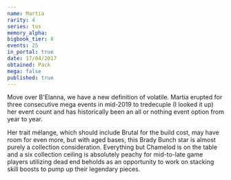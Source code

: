 ```yaml
---
name: Martia
rarity: 4
series: tos
memory_alpha:
bigbook_tier: 8
events: 25
in_portal: true
date: 17/04/2017
obtained: Pack
mega: false
published: true
---
```


Move over B'Elanna, we have a new definition of volatile. Martia erupted for three consecutive mega events in mid-2019 to tredecuple (I looked it up) her event count and has historically been an all or nothing event option from year to year.

Her trait mélange, which should include Brutal for the build cost, may have room for even more, but with aged bases, this Brady Bunch star is almost purely a collection consideration. Everything but Chamelod is on the table and a six collection ceiling is absolutely peachy for mid-to-late game players utilizing dead end beholds as an opportunity to work on stacking skill boosts to pump up their legendary pieces.
